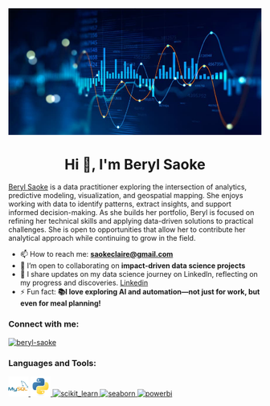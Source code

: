 [![Click to view](df.jpg)](https://github.com/Saoke1219/BerylSaoke/blob/main/df.jpg)
<h1 align="center">Hi 👋, I'm Beryl Saoke</h1>

[Beryl Saoke](https://www.linkedin.com/in/beryl-saoke/)  is a data practitioner exploring the intersection of analytics, predictive modeling, visualization, and geospatial mapping. She enjoys working with data to identify patterns, extract insights, and support informed decision-making. As she builds her portfolio, Beryl is focused on refining her technical skills and applying data-driven solutions to practical challenges. She is open to opportunities that allow her to contribute her analytical approach while continuing to grow in the field.  
  
- 📫 How to reach me: **saokeclaire@gmail.com**  
- 👯 I’m open to collaborating on  **impact-driven data science projects**  
- 📝 I share updates on my data science journey on LinkedIn, reflecting on my progress and discoveries. [Linkedin](https://www.linkedin.com/in/beryl-saoke/recent-activity/all/)  
- ⚡ Fun fact: **📚I love exploring AI and automation—not just for work, but even for meal planning!**  

<h3 align="left">Connect with me:</h3>
<p align="left">
<a href="https://www.linkedin.com/in/beryl-saoke/" target="blank">
  <img align="center" src="https://raw.githubusercontent.com/rahuldkjain/github-profile-readme-generator/master/src/images/icons/Social/linked-in-alt.svg" alt="beryl-saoke" height="30" width="40" />
</a>
</p>

<h3 align="left">Languages and Tools:</h3>
<p align="left"> 
  <a href="https://www.mysql.com/" target="_blank" rel="noreferrer"> 
    <img src="https://raw.githubusercontent.com/devicons/devicon/master/icons/mysql/mysql-original-wordmark.svg" alt="mysql" width="40" height="40"/> 
  </a> 
  <a href="https://www.python.org" target="_blank" rel="noreferrer"> 
    <img src="https://raw.githubusercontent.com/devicons/devicon/master/icons/python/python-original.svg" alt="python" width="40" height="40"/> 
  </a> 
  <a href="https://scikit-learn.org/" target="_blank" rel="noreferrer"> 
    <img src="https://upload.wikimedia.org/wikipedia/commons/0/05/Scikit_learn_logo_small.svg" alt="scikit_learn" width="40" height="40"/> 
  </a> 
  <a href="https://seaborn.pydata.org/" target="_blank" rel="noreferrer"> 
    <img src="https://seaborn.pydata.org/_images/logo-mark-lightbg.svg" alt="seaborn" width="40" height="40"/> 
  </a> 
  <a href="https://powerbi.microsoft.com/" target="_blank" rel="noreferrer"> 
    <img src="https://upload.wikimedia.org/wikipedia/commons/c/cf/New_Power_BI_Logo.svg" alt="powerbi" width="40" height="40"/> 
  </a> 
</p>

